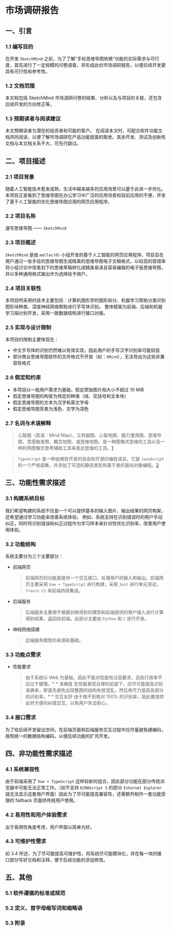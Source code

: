 # 市场调研报告

## 一、引言

### 1.1 编写目的
在开发 `SketchMind` 之前，为了了解“手绘思维导图转换”功能的实际需求与可行度，首先进行了一定规模的问卷调查，并形成此份市场调研报告，以便后续开发更具有可行性和参考性。

### 1.2 文档范围
本文档包括 SketchMind 市场调研问卷的结果、分析以及与项目的关联，还包含后续开发的方向修正等。

### 1.3 预期读者与阅读建议
本文预期读者为潜在的投资者和可能的客户。
在阅读本文时，可配合软件功能文档共同阅读，以便了解市场调研在产品功能层面的取舍。其余开发、测试及创新性文档与本文档关系不大，可先行跳过。

## 二、项目描述

### 2.1 项目背景
随着人工智能技术愈发成熟，生活中越来越多的应用场景可以基于此进一步优化。本项目正是看到了思维导图在办公学习中广泛的应用场景和目前应用的不便，开发了基于人工智能的优化思维导图应用的网页应用程序。

### 2.2 项目名称
速写思维导图 —— `SketchMind`

### 2.3 项目概述
`SketchMind` 是由 `malloc(0)` 小组开发的基于人工智能的网页应用程序。项目旨在用户通过一张手绘的思维导图生成精美的思维导图电子文稿格式，以较高的容错率将小组讨论中信笔划下的思维草稿转化成精美易读且容易编辑的电子版思维导图，并以多种通用格式输出作为选择给予用户。

### 2.4 项目关联性
本项目所采用的技术主要包括：计算机图形学的图形拆分、机器学习帮助分类识别图形块种类、深度神经网络帮助进行手写体识别。
整体框架为前端、后端和机器学习端分别开发，采用一致数据结构进行接口对接。

### 2.5 实现与设计限制
本项目的限制主要体现在：
* 中文手写体的识别仍然难以有效实现，因此用户的手写汉字识别率可能较低
* 部分商业思维导图软件的文件格式不开放（如：`XMind`），无法导出为这些非兼容性格式

### 2.6 假定和约束
* 本项目以一般用户需求为基础，假定原始图片档大小不超过 10 MiB
* 假定思维导图的构架为特定的种类（线、花括号和文本块）
* 假定思维导图的文本为汉字和英文字母
* 假定思维导图背景为浅色、文字为深色

### 2.7 名词与术语解释
> 心智图（英语：Mind Map），又称脑图、心智地图、脑力激荡图、思维导图、灵感触发图、概念地图、或思维地图，是一种图像式思维的工具以及一种利用图像式思考辅助工具来表达思维的工具。[1][1]

>  `TypeScript` 是一种由微软开发的自由和开源的编程语言。它是 `JavaScript` 的一个严格超集，并添加了可选的静态类型和基于类的面向对象编程。[2][2]

## 三、功能性需求描述

### 3.1 构建系统目标

我们希望构建的系统不仅是一个可以提供基本的输入图片、输出结果的网页构架，还希望通过学习功能来改善系统体验。
例如，系统支持在识别错误时的用户手动纠正，同时将识别错误和纠正过程作为学习样本来针对性优化识别率，改善用户使用体验。

### 3.2 功能结构

系统主要分为三个主要部分：
* 前端网页
	> 前端网页的功能是提供一个交互接口，处理用户的输入和输出。前端网页主要采用 `Vue + TypeScript` 进行构建，采用 `Jest` 进行单元测试，`Travis CI` 来前端持续集成。
* 后端服务
	> 后端服务主要用于根据训练得到的模型和前端提供的用户输入进行计算得到结果，返回给前端。此部分主要由 `Python` 和 `C` 进行开发。
* 神经网络搭建
	> 后端服务模型的来源和基础。

### 3.3 功能点需求
* 性能要求
	> 由于系统以 Web 为基础，因此不能对性能有过高要求，且执行效率不应过于缓慢。* * 准确度
	> 在性能表现合理的前提下，应尽可能提高识别准确率，即首先避免出现整图的结构失控混乱，然后再尽力提高各部分的识别率。* * 交互友好
	> 由于做不到绝对 100% 的识别率，因此要提供友好方便的纠错交互，以免用户失去耐心。

### 3.4 接口需求
为了给后续开发留出空间，在前端页面和后端服务交互过程中应尽量避免硬编码，按照统一的数据结构编码，以便后续功能的扩充开发。

## 四、非功能性需求描述

### 4.1 系统兼容性
由于前端采用了 `Vue + TypeScript` 这样较新的组合，因此部分功能在部分传统浏览器中可能无法正常工作。（如不支持 `ECMAScript 5` 的部分 `Internet Explorer` 就无法显示这套用户界面）因此为了尽可能提高兼容性，还需额外制作一套功能受限的 fallback 页面供传统用户使用。

### 4.2 易用性和用户体验需求
出于易用性角度考虑，用户界面以简单为好。

### 4.3 可维护性需求
如 3.4 所述，为了尽可能提高可维护性，将系统尽可能模块化，并在每一块的接口部分写好文档和注释，便于后续功能的添加修改。

## 五、其他

### 5.1 软件遵循的标准或规范

### 5.2 定义、首字母缩写词和缩略语

### 5.3 附录

[1]:	https://zh.wikipedia.org/wiki/%E5%BF%83%E6%99%BA%E5%9B%BE "Wikipedia.心智图.思维导图"
[2]:	https://zh.wikipedia.org/wiki/TypeScript "TypeScript"
